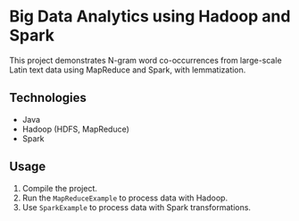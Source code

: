 # Big Data Analytics using Hadoop and Spark

This project demonstrates N-gram word co-occurrences from large-scale Latin text data 
using MapReduce and Spark, with lemmatization.

## Technologies
- Java
- Hadoop (HDFS, MapReduce)
- Spark

## Usage
1. Compile the project.
2. Run the `MapReduceExample` to process data with Hadoop.
3. Use `SparkExample` to process data with Spark transformations.


